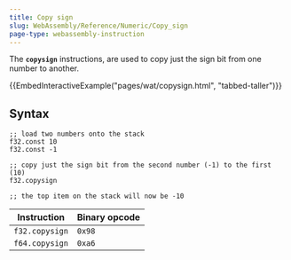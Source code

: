 ```yaml
---
title: Copy sign
slug: WebAssembly/Reference/Numeric/Copy_sign
page-type: webassembly-instruction
---
```




The **`copysign`** instructions, are used to copy just the sign bit from one number to another.

{{EmbedInteractiveExample("pages/wat/copysign.html", "tabbed-taller")}}

## Syntax

```wasm
;; load two numbers onto the stack
f32.const 10
f32.const -1

;; copy just the sign bit from the second number (-1) to the first (10)
f32.copysign

;; the top item on the stack will now be -10
```

| Instruction    | Binary opcode |
| -------------- | ------------- |
| `f32.copysign` | `0x98`        |
| `f64.copysign` | `0xa6`        |
